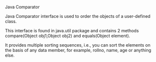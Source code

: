Java Comparator

Java Comparator interface is used to order the objects of a user-defined class.

This interface is found in java.util package and contains 2 methods compare(Object obj1,Object obj2)
 and equals(Object element).

It provides multiple sorting sequences, i.e., you can sort the elements on the basis of
 any data member, for example, rollno, name, age or anything else.